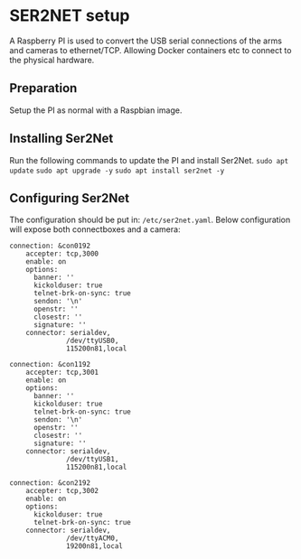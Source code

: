 # SER2NET setup
A Raspberry PI is used to convert the USB serial connections of the arms and cameras to ethernet/TCP.
Allowing Docker containers etc to connect to the physical hardware.

## Preparation
Setup the PI as normal with a Raspbian image.

## Installing Ser2Net
Run the following commands to update the PI and install Ser2Net.
`sudo apt update`
`sudo apt upgrade -y`
`sudo apt install ser2net -y`

## Configuring Ser2Net
The configuration should be put in: `/etc/ser2net.yaml`.
Below configuration will expose both connectboxes and a camera:

```
connection: &con0192
    accepter: tcp,3000
    enable: on
    options:
      banner: ''
      kickolduser: true
      telnet-brk-on-sync: true
      sendon: '\n'
      openstr: ''
      closestr: ''
      signature: ''
    connector: serialdev,
              /dev/ttyUSB0,
              115200n81,local

connection: &con1192
    accepter: tcp,3001
    enable: on
    options:
      banner: ''
      kickolduser: true
      telnet-brk-on-sync: true
      sendon: '\n'
      openstr: ''
      closestr: ''
      signature: ''
    connector: serialdev,
              /dev/ttyUSB1,
              115200n81,local

connection: &con2192
    accepter: tcp,3002
    enable: on
    options:
      kickolduser: true
      telnet-brk-on-sync: true
    connector: serialdev,
              /dev/ttyACM0,
              19200n81,local
```
